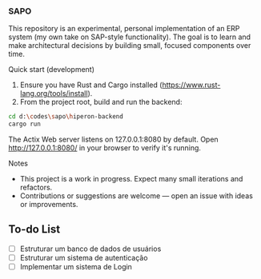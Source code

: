 ### SAPO

This repository is an experimental, personal implementation of an ERP system (my own take on SAP-style functionality).
The goal is to learn and make architectural decisions by building small, focused components over time.

Quick start (development)

1. Ensure you have Rust and Cargo installed (https://www.rust-lang.org/tools/install).
2. From the project root, build and run the backend:

```bash
cd d:\codes\sapo\hiperon-backend
cargo run
```

The Actix Web server listens on 127.0.0.1:8080 by default. Open http://127.0.0.1:8080/ in your browser to verify it's running.

Notes

- This project is a work in progress. Expect many small iterations and refactors.
- Contributions or suggestions are welcome — open an issue with ideas or improvements.


## To-do List
- [ ] Estruturar um banco de dados de usuários
- [ ] Estruturar um sistema de autenticação
- [ ] Implementar um sistema de Login